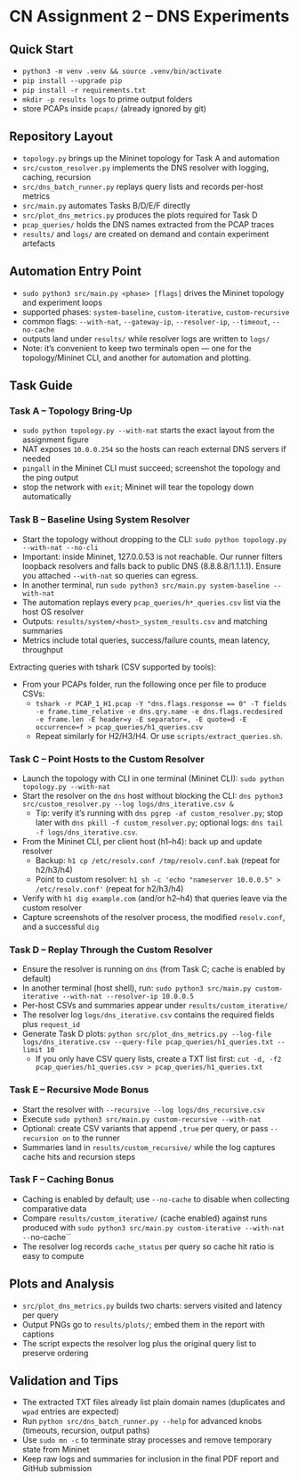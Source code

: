 # CN Assignment 2 – DNS Experiments

## Quick Start
- `python3 -m venv .venv && source .venv/bin/activate`
- `pip install --upgrade pip`
- `pip install -r requirements.txt`
- `mkdir -p results logs` to prime output folders
- store PCAPs inside `pcaps/` (already ignored by git)

## Repository Layout
- `topology.py` brings up the Mininet topology for Task A and automation
- `src/custom_resolver.py` implements the DNS resolver with logging, caching, recursion
- `src/dns_batch_runner.py` replays query lists and records per-host metrics
- `src/main.py` automates Tasks B/D/E/F directly
- `src/plot_dns_metrics.py` produces the plots required for Task D
- `pcap_queries/` holds the DNS names extracted from the PCAP traces
- `results/` and `logs/` are created on demand and contain experiment artefacts

## Automation Entry Point
- `sudo python3 src/main.py <phase> [flags]` drives the Mininet topology and experiment loops
- supported phases: `system-baseline`, `custom-iterative`, `custom-recursive`
- common flags: `--with-nat`, `--gateway-ip`, `--resolver-ip`, `--timeout`, `--no-cache`
- outputs land under `results/` while resolver logs are written to `logs/`
 - Note: it’s convenient to keep two terminals open — one for the topology/Mininet CLI, and another for automation and plotting.

## Task Guide

### Task A – Topology Bring-Up
- `sudo python topology.py --with-nat` starts the exact layout from the assignment figure
- NAT exposes `10.0.0.254` so the hosts can reach external DNS servers if needed
- `pingall` in the Mininet CLI must succeed; screenshot the topology and the ping output
- stop the network with `exit`; Mininet will tear the topology down automatically

### Task B – Baseline Using System Resolver
- Start the topology without dropping to the CLI: `sudo python topology.py --with-nat --no-cli`
- Important: inside Mininet, 127.0.0.53 is not reachable. Our runner filters loopback resolvers and falls back to public DNS (8.8.8.8/1.1.1.1). Ensure you attached `--with-nat` so queries can egress.
- In another terminal, run `sudo python3 src/main.py system-baseline --with-nat`
- The automation replays every `pcap_queries/h*_queries.csv` list via the host OS resolver
- Outputs: `results/system/<host>_system_results.csv` and matching summaries
- Metrics include total queries, success/failure counts, mean latency, throughput

Extracting queries with tshark (CSV supported by tools):
- From your PCAPs folder, run the following once per file to produce CSVs:
	- `tshark -r PCAP_1_H1.pcap -Y "dns.flags.response == 0" -T fields -e frame.time_relative -e dns.qry.name -e dns.flags.recdesired -e frame.len -E header=y -E separator=, -E quote=d -E occurrence=f > pcap_queries/h1_queries.csv`
	- Repeat similarly for H2/H3/H4. Or use `scripts/extract_queries.sh`.

### Task C – Point Hosts to the Custom Resolver
- Launch the topology with CLI in one terminal (Mininet CLI): `sudo python topology.py --with-nat`
- Start the resolver on the `dns` host without blocking the CLI: `dns python3 src/custom_resolver.py --log logs/dns_iterative.csv &`
	- Tip: verify it’s running with `dns pgrep -af custom_resolver.py`; stop later with `dns pkill -f custom_resolver.py`; optional logs: `dns tail -f logs/dns_iterative.csv`.
- From the Mininet CLI, per client host (h1–h4): back up and update resolver
	- Backup: `h1 cp /etc/resolv.conf /tmp/resolv.conf.bak` (repeat for h2/h3/h4)
	- Point to custom resolver: `h1 sh -c 'echo "nameserver 10.0.0.5" > /etc/resolv.conf'` (repeat for h2/h3/h4)
- Verify with `h1 dig example.com` (and/or h2–h4) that queries leave via the custom resolver
- Capture screenshots of the resolver process, the modified `resolv.conf`, and a successful `dig`

### Task D – Replay Through the Custom Resolver
- Ensure the resolver is running on `dns` (from Task C; cache is enabled by default)
- In another terminal (host shell), run: `sudo python3 src/main.py custom-iterative --with-nat --resolver-ip 10.0.0.5`
- Per-host CSVs and summaries appear under `results/custom_iterative/`
- The resolver log `logs/dns_iterative.csv` contains the required fields plus `request_id`
- Generate Task D plots: `python src/plot_dns_metrics.py --log-file logs/dns_iterative.csv --query-file pcap_queries/h1_queries.txt --limit 10`
	- If you only have CSV query lists, create a TXT list first: `cut -d, -f2 pcap_queries/h1_queries.csv > pcap_queries/h1_queries.txt`

### Task E – Recursive Mode Bonus
- Start the resolver with `--recursive --log logs/dns_recursive.csv`
- Execute `sudo python3 src/main.py custom-recursive --with-nat`
- Optional: create CSV variants that append `,true` per query, or pass `--recursion on` to the runner
- Summaries land in `results/custom_recursive/` while the log captures cache hits and recursion steps

### Task F – Caching Bonus
- Caching is enabled by default; use `--no-cache` to disable when collecting comparative data
- Compare `results/custom_iterative/` (cache enabled) against runs produced with `sudo python3 src/main.py custom-iterative --with-nat --`no-cache``
- The resolver log records `cache_status` per query so cache hit ratio is easy to compute

## Plots and Analysis
- `src/plot_dns_metrics.py` builds two charts: servers visited and latency per query
- Output PNGs go to `results/plots/`; embed them in the report with captions
- The script expects the resolver log plus the original query list to preserve ordering

## Validation and Tips
- The extracted TXT files already list plain domain names (duplicates and `wpad` entries are expected)
- Run `python src/dns_batch_runner.py --help` for advanced knobs (timeouts, recursion, output paths)
- Use `sudo mn -c` to terminate stray processes and remove temporary state from Mininet
- Keep raw logs and summaries for inclusion in the final PDF report and GitHub submission